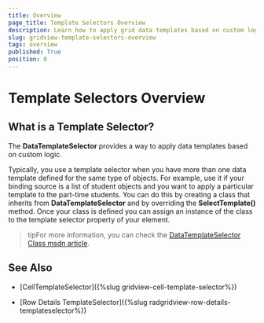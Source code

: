 ```yaml
---
title: Overview
page_title: Template Selectors Overview
description: Learn how to apply grid data templates based on custom logic with the help of the template selector within RadGridView - Telerik's {{ site.framework_name }} DataGrid.
slug: gridview-template-selectors-overview
tags: overview
published: True
position: 0
---
```


# Template Selectors Overview

## What is a Template Selector?

The __DataTemplateSelector__ provides a way to apply data templates based on custom logic.

Typically, you use a template selector when you have more than one data template defined for the same type of objects. For example, use it if your binding source is a list of student objects and you want to apply a particular template to the part-time students. You can do this by creating a class that inherits from __DataTemplateSelector__ and by overriding the __SelectTemplate()__ method. Once your class is defined you can assign an instance of the class to the template selector property of your element.

>tipFor more information, you can check the [DataTemplateSelector Class msdn article](http://msdn.microsoft.com/en-us/library/system.windows.controls.datatemplateselector(v=vs.110).aspx).

## See Also

 * [CellTemplateSelector]({%slug gridview-cell-template-selector%})
 
 * [Row Details TemplateSelector]({%slug radgridview-row-details-templateselector%})
